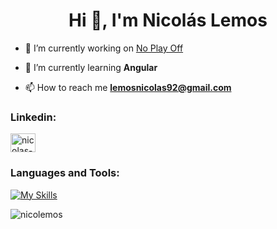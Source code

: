 <h1 align="center">Hi 👋, I'm Nicolás Lemos</h1>

- 🔭 I’m currently working on [No Play Off](https://github.com/ederromero28/s15-10-m-java-angular)

- 🌱 I’m currently learning **Angular**

- 📫 How to reach me **lemosnicolas92@gmail.com**
<h3 align="left">Linkedin:</h3>
<p align="left">
<a href="https://linkedin.com/in/nicolas-lemos" target="blank"><img align="center" src="https://raw.githubusercontent.com/rahuldkjain/github-profile-readme-generator/master/src/images/icons/Social/linked-in-alt.svg" alt="nicolas-lemos" height="30" width="40" /></a>
</p>

<h3 align="left">Languages and Tools:</h3>

[![My Skills](https://skillicons.dev/icons?i=java,spring,postgres,mysql,git,postman&theme=light&perline=3)](https://skillicons.dev)

<p><img align="center" src="https://github-readme-stats.vercel.app/api/top-langs?username=nicolemos&show_icons=true&locale=en&layout=compact" alt="nicolemos" /></p>
